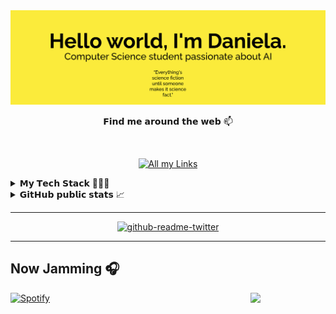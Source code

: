 
<img src="https://github.com/mrslima/mrslima/blob/main/header.svg" alt="header"/>



<!-- Stack Overflow Profile 
<a href="https://stackoverflow.com/users/story/14450222"><img align='left' float = 'left' src="https://github-readme-stackoverflow.vercel.app/?userID=14450222&theme=light" height="250"></a>
-->

<p align="center">
𝗙𝗶𝗻𝗱 𝗺𝗲 𝗮𝗿𝗼𝘂𝗻𝗱 𝘁𝗵𝗲 𝘄𝗲𝗯 📫</p>
<br>
<p align="center"><a href="https://taplink.cc/limaa.ds"><img alt="All my Links" src="https://img.shields.io/badge/linktree-1de9b6?logo=linktree&logoColor=white"></a></p>



<!-- Resume -->
<!--
<details>
  <summary>𝐂𝐕/𝐑𝐞𝐬𝐮𝐦𝐞 📃</summary>
  
  <h3>💻 Front-End</h3>
  <a href="https://github.com/search?q=user%3ADenverCoder1+language%3Ahtml"><img alt="HTML" src="https://img.shields.io/badge/HTML-E34F26.svg?logo=html5&logoColor=white"></a>
  <a href="https://github.com/search?q=user%3ADenverCoder1+language%3Acss"><img alt="CSS" src="https://img.shields.io/badge/CSS-1572B6.svg?logo=css3&logoColor=white"></a>
  <a href="https://github.com/search?q=user%3ADenverCoder1+language%3Ajavascript"><img alt="JavaScript" src="https://img.shields.io/badge/JavaScript-F7DF1E?logo=javascript&logoColor=black"></a>
  <a href="https://github.com/search?q=user%3ADenverCoder1+language%3AtypeScript"><img alt="TypeScript" src="https://img.shields.io/badge/TypeScript-007ACC.svg?logo=typescript&logoColor=white"></a>
  
  
  <h3>💾 Back-End</h3>
  <a href="https://github.com/search?q=user%3ADenverCoder1+language%3Abash"><img alt="Bash" src="https://img.shields.io/badge/Bash-121011.svg?logo=gnu-bash&logoColor=white"></a>
  <a href="https://github.com/search?q=user%3ADenverCoder1+language%3Ac"><img alt="C" src="https://custom-icon-badges.herokuapp.com/badge/C-03599C.svg?logo=c-in-hexagon&logoColor=white"></a>
  <a href="https://github.com/search?q=user%3ADenverCoder1+language%3Acpp"><img alt="C++" src="https://custom-icon-badges.herokuapp.com/badge/C++-9C033A.svg?logo=cpp2&logoColor=white"></a>
  <a href="https://github.com/search?q=user%3ADenverCoder1+language%3Acsharp"><img alt="C#" src="https://custom-icon-badges.herokuapp.com/badge/C%23-68217A.svg?logo=cs2&logoColor=white"></a>
  <a href="https://github.com/search?q=user%3ADenverCoder1+language%3Ajava"><img alt="Java" src="https://img.shields.io/badge/Java-007396.svg?logo=java&logoColor=white"></a>
  <a href="https://github.com/search?q=user%3ADenverCoder1+language%3Ajavascript"><img alt="NodeJS" src="https://img.shields.io/badge/Node.js-43853D.svg?logo=node.js&logoColor=white"></a>
  <a href="https://github.com/search?q=user%3ADenverCoder1+language%3Apython"><img alt="Python" src="https://img.shields.io/badge/Python-14354C.svg?logo=python&logoColor=white"></a>

  
  <h3>🧰 Frameworks and Libraries</h3>
  <a href="#"><img alt="Django" src="https://img.shields.io/badge/Django-092E20?logo=django&logoColor=white"></a>
  <a href="#"><img alt="Unittest" src="https://img.shields.io/badge/-Unittest-yellow?logo=Unittest&logoColor=white"></a>
  
  <h3>🗄️ Database</h3>
  <a href="#"><img alt="SQLite" src ="https://img.shields.io/badge/sqlite-%2307405e.svg?logo=sqlite&logoColor=white"></a>
  <a href="#"><img alt="MySQL" src="https://img.shields.io/badge/MySQL-00f.svg?logo=mysql&logoColor=white"></a>
  <a href="#"><img alt="PostgreSQL" src ="https://img.shields.io/badge/PostgreSQL-316192.svg?logo=postgresql&logoColor=white"></a>
  <a href="#"><img alt="MariaDB" src="https://img.shields.io/badge/MariaDB-003545?logo=mariadb&logoColor=white"></a>

  <h3>☁ Cloud</h3>
  <a href="#"><img alt="AWS" src="https://img.shields.io/badge/Amazon_AWS-232F3E?logo=amazon-aws&logoColor=white"></a>
  
  <h3>🗃 Container</h3>
  <a href="#"><img alt="Git" src="https://img.shields.io/badge/GIT-%23F05033.svg?&style=flat&logo=git&logoColor=white"></a>
  <a href="#"><img alt="GitHub" src="https://img.shields.io/badge/GITHUB-%23121011.svg?&style=flat&logo=github&logoColor=white"></a><br>

</details>
-->


<!-- My Tech Stack -->

<details>
  <summary>𝗠𝘆 𝗧𝗲𝗰𝗵 𝗦𝘁𝗮𝗰𝗸 👩🏻‍💻</summary>
  <h3 align="center">OS</h3>
  <p align="center">
    <a href="#"><img alt="Linux" src="https://img.shields.io/badge/Linux-FCC624?style=bold&logo=linux&logoColor=black"></a>
  </p>
  
  <h3 align="center">Languages</h3>
  <p align="center">
    <a href="#"><img alt="Python" src="https://img.shields.io/badge/Python-14354C?style=bold&logo=python&logoColor=white"></a>
    <a href="#"><img alt="HTML5" src="https://img.shields.io/badge/HTML5-E34F26?style=bold&logo=html5&logoColor=white"></a>
    <a href="#"><img alt="CSS3" src="https://img.shields.io/badge/CSS3-1572B6?style=bold&logo=css3&logoColor=white"></a>
    <a href="#"><img alt="JavaScript" src="https://img.shields.io/badge/JavaScript-F7DF1E?style=bold&logo=javascript&logoColor=black"></a>
    <a href="#"><img alt="TypeScript" src="https://img.shields.io/badge/TypeScript-007ACC?style=bold&logo=typescript&logoColor=white"></a>
    <a href="#"><img alt="" src=""></a>
    <a href="#"><img alt="" src=""></a>
    <a href="#"><img alt="" src=""></a>
    
  </p>
  
  <h3 align="center">Database</h3>
  <p align="center">
    <a href="#"><img alt="SQLite" src="https://img.shields.io/badge/SQLite-07405E?style=bold&logo=sqlite&logoColor=white"></a>
    <a href="#"><img alt="MySQL" src="https://img.shields.io/badge/MySQL-00000F?style=bold&logo=mysql&logoColor=white"></a>
    <a href="#"><img alt="MariaDB" src="https://img.shields.io/badge/MariaDB-003545?style=bold&logo=mariadb&logoColor=white"></a>
    <a href="#"><img alt="MongoDB" src="https://img.shields.io/badge/MongoDB-white?style=bold&logo=mongodb&logoColor=4EA94B"></a>
    <a href="#"><img alt="" src=""></a>
    <a href="#"><img alt="" src=""></a>
    <a href="#"><img alt="" src=""></a>
  </p>
  
  <h3 align="center">Frameworks</h3>
  <p align="center">
    <a href="#"><img alt="Node.js" src="https://img.shields.io/badge/Node.js-43853D?style=bold&logo=node.js&logoColor=white"></a>
    <a href="#"><img alt="Selenium" src="https://img.shields.io/badge/Selenium-43B02A?style=bold&logo=Selenium&logoColor=white"></a>
    <a href="#"><img alt="Jupyter" src="https://img.shields.io/badge/Jupyter-F37626.svg?&style=bold&logo=Jupyter&logoColor=white"></a>
    <a href="#"><img alt="QT" src="https://img.shields.io/badge/Qt-41CD52?style=bold&logo=qt&logoColor=white"></a>
    <a href="#"><img alt="Django" src="https://img.shields.io/badge/Django-092E20?style=bold&logo=django&logoColor=green"></a>
    <a href="#"><img alt="NPM" src="https://img.shields.io/badge/npm-CB3837?style=bold&logo=npm&logoColor=white"></a>
    <a href="#"><img alt="ExpressJS" src="https://img.shields.io/badge/Express.js-000000?style=bold&logo=express&logoColor=white"></a>
    <a href="#"><img alt="React" src="https://img.shields.io/badge/React-20232A?style=bold&logo=react&logoColor=61DAFB"></a>
    <a href="#"><img alt="Redux" src="https://img.shields.io/badge/Redux-593D88?style=bold&logo=redux&logoColor=white"></a>
    <a href="#"><img alt="Jest" src="https://img.shields.io/badge/Jest-C21325?style=bold&logo=jest&logoColor=white"></a>
    <a href="#"><img alt="NextJS" src="https://img.shields.io/badge/next.js-000000?style=bold&logo=nextdotjs&logoColor=white"></a>
    <a href="#"><img alt="Strapi" src="https://img.shields.io/badge/strapi-2e7eea?style=bold&logo=strapi&logoColor=white"></a>
    <a href="#"><img alt="" src=""></a>
    <a href="#"><img alt="" src=""></a>
    <a href="#"><img alt="" src=""></a>
    <a href="#"><img alt="" src=""></a>
    
  </p>
  
  <h3 align="center">Others</h3>
  <p align="center">
    <a href="#"><img alt="Git" src="https://img.shields.io/badge/-Git-%23F05032?style=bold&logo=git&logoColor=%23ffffff"></a>
    <a href="#"><img alt="MSOffice" src="https://img.shields.io/badge/Microsoft_Office-D83B01?style=bold&logo=microsoft-office&logoColor=white"></a>
    <a href="#"><img alt="" src=""></a>
    <a href="#"><img alt="" src=""></a>
    <a href="#"><img alt="" src=""></a>
  </p>
</details>


<!-- GitHub Stats -->
<details>
  <summary>𝗚𝗶𝘁𝗛𝘂𝗯 𝗽𝘂𝗯𝗹𝗶𝗰 𝘀𝘁𝗮𝘁𝘀 📈</summary>
  <p align = "center">
  <img src ="https://github-readme-stats.vercel.app/api?username=mrslima&show_icons=true&count_private=true&theme=gruvbox&hide_border=true&hide=issues&bg_color=00000000">
  <img src ="https://github-readme-stats.vercel.app/api/top-langs/?username=mrslima&layout=compact&hide_border=true&theme=gruvbox&bg_color=00000000&langs_count=6">
  <img src ="https://github-readme-streak-stats.herokuapp.com?user=mrslima&theme=gruvbox&hide_border=true&background=FFFFFF00">
  </p>
</details>
  
----
<p align="center"><a href="https://github.com/gazf/github-readme-twitter"><img src="https://github-readme-twitter.gazf.vercel.app/api?id=mrslimaads&amp;layout=wide&amp;show_reply=off&amp;show_retweet=off" alt="github-readme-twitter"></a></p>

----

<!-- https://github.com/ashutosh00710/github-readme-activity-graph 
[![Ashutosh's github activity graph](https://activity-graph.herokuapp.com/graph?username=mrslima&theme=default&hide_border=true&bg_color=f7ede2&color=84a59d&line=f5cac3&point=84a59d&area=true&area_color=f28482)](https://github.com/ashutosh00710/github-readme-activity-graph)
 cool soft black 24292e -->


## Now Jamming :headphones: 
<p><a href="https://open.spotify.com/user/7jlpf23yb8n91ft6vsthz68hu"><img src="https://spotifybadge.vercel.app/api/spotify" alt="Spotify"></a>
<img align="right" src="https://media.giphy.com/media/HmEYYrsiMZDJC/giphy.gif" width="120px"></p>





<!--
Twitter Badge:
[![github-readme-twitter](https://github-readme-twitter.gazf.vercel.app/api?id=mrslimaads&layout=wide&show_reply=off&show_retweet=off)](https://github.com/gazf/github-readme-twitter)

Here are some ideas to get you started:

- 🔭 I’m currently working on ...
- 🌱 I’m currently learning ...
- 👯 I’m looking to collaborate on ...
- 🤔 I’m looking for help with ...
- 💬 Ask me about ...
- 📫 How to reach me: ...
- 😄 Pronouns: ...
- ⚡ Fun fact: ...
-->

<!--
<details>
  <summary><b>:computer: &nbsp;Main tech knowledge</b></summary>
  <br/>

![Java](https://img.shields.io/badge/JAVA-007396.svg?&style=flat&logo=java&logoColor=white)&nbsp;
![JSF](https://img.shields.io/badge/JSF-323330.svg?&style=flat&logo=eclipse&logoColor=white)&nbsp;
![Primefaces](https://img.shields.io/badge/PRIMEFACES-039BE5.svg?&style=flat&logoColor=white)&nbsp;
![Angular](https://img.shields.io/badge/ANGULAR-DD0031.svg?&style=flat&logo=angular&logoColor=white)&nbsp;
![Spring](https://img.shields.io/badge/SPRING-6DB33F.svg?&style=flat&logo=spring&logoColor=white)&nbsp;
![Hibernate](https://img.shields.io/badge/HIBERNATE-121011.svg?&style=flat&logo=red-hat&logoColor=white)&nbsp;\
![Flutter](https://img.shields.io/badge/FLUTTER-02569B.svg?&style=flat&logo=flutter&logoColor=white) &nbsp;
![GetX](https://img.shields.io/badge/GETX-%23121011.svg?&style=flat&logo=getx&logoColor=white) &nbsp;
![BLoC](https://img.shields.io/badge/BLOC-%23121011.svg?&style=flat&logo=bloc&logoColor=white) &nbsp;
![MobX](https://img.shields.io/badge/MOBX-%23121011.svg?&style=flat&logo=mobx&logoColor=white) &nbsp;
![Dart](https://img.shields.io/badge/DART-%230175C2.svg?&style=flat&logo=dart&logoColor=white) &nbsp;\
![HTML5](https://img.shields.io/badge/HTML5-E34F26.svg?&style=flat&logo=html5&logoColor=white)&nbsp;
![CSS3](https://img.shields.io/badge/CSS3-%231572B6.svg?&style=flat&logo=css3&logoColor=white)&nbsp;
![JavaScript](https://img.shields.io/badge/JAVASCRIPT-323330.svg?&style=flat&logo=javascript&logoColor=%23F7DF1E)&nbsp;
![TypeScript](https://img.shields.io/badge/TYPESCRIPT-%23007ACC.svg?&style=flat&logo=typescript&logoColor=white)&nbsp;\
![Git](https://img.shields.io/badge/GIT-%23F05033.svg?&style=flat&logo=git&logoColor=white)&nbsp;
![GitHub](https://img.shields.io/badge/GITHUB-%23121011.svg?&style=flat&logo=github&logoColor=white)&nbsp;
![GitLab](https://img.shields.io/badge/GITLAB-%23181717.svg?&style=flat&logo=gitlab&logoColor=white)&nbsp;
![Docker](https://img.shields.io/badge/DOCKER-2496ED.svg?&style=flat&logo=docker&logoColor=white)&nbsp;
![Ansible](https://img.shields.io/badge/ANSIBLE-%231A1918.svg?&style=flat&logo=ansible&logoColor=white)&nbsp;
![SonarQube](https://img.shields.io/badge/SONARQUBE-4E9BCD.svg?&style=flat&logo=sonarqube&logoColor=white)&nbsp;\
![Postgres](https://img.shields.io/badge/POSTGRES-%23316192.svg?&style=flat&logo=postgresql&logoColor=white)
![MySQL](https://img.shields.io/badge/MARIADB-4479A1.svg?&style=flat&logo=mariadb&logoColor=white)
![SQLite](https://img.shields.io/badge/SQLITE-003B57.svg?&style=flat&logo=sqlite&logoColor=white)\
![Ant](https://img.shields.io/badge/ANT-A81C7D.svg?&style=flat&logo=apache-ant)&nbsp;
![Maven](https://img.shields.io/badge/MAVEN-C71A36.svg?&style=flat&logo=apache-maven)&nbsp;
![Gradle](https://img.shields.io/badge/GRADLE-02303A.svg?&style=flat&logo=gradle)&nbsp;
![REST API](https://img.shields.io/badge/REST-02569B.svg?&style=flat&logo=rest&logoColor=white)&nbsp;
![GRAPHQL](https://img.shields.io/badge/GRAPHQL-E10098.svg?&style=flat&logo=graphql&logoColor=white)&nbsp;\
![LINUX](https://img.shields.io/badge/LINUX-FCC624?style=flat-square&logo=linux&logoColor=black)
![VSCode](https://img.shields.io/badge/VSCODE-007ACC.svg?&style=flat&logo=visual-studio-code)&nbsp;
![Eclipse](https://img.shields.io/badge/ECLIPSE-2C2255.svg?&style=flat&logo=eclipse)&nbsp;
![IntelliJ](https://img.shields.io/badge/INTELLIJ-000000.svg?&style=flat&logo=intellij-idea)&nbsp;\
![Clean Architecture](https://img.shields.io/badge/CLEAN%20ARCHITECTURE-6DB33F.svg?&style=flat&logoColor=white)&nbsp;
![Hexagonal Architecture](https://img.shields.io/badge/HEXAGONAL-2496ED.svg?&style=flat&logoColor=white)&nbsp;
![MVC Architecture](https://img.shields.io/badge/MVC-888888.svg?&style=flat&logoColor=white)&nbsp;
![MVVM Architecture](https://img.shields.io/badge/MVVM-888888.svg?&style=flat&logoColor=white)&nbsp;\
![DDD](https://img.shields.io/badge/DOMAIN%20DD-02569B.svg?&style=flat&logo=ddd&logoColor=white)&nbsp;
![TDD](https://img.shields.io/badge/TEST%20DD-E34F26.svg?&style=flat&logo=tdd&logoColor=white)&nbsp;
![PMBOK](https://img.shields.io/badge/PMBOK-DD0031.svg?&style=flat&logo=ddd&logoColor=white)&nbsp;
![SCRUM](https://img.shields.io/badge/SCRUM-6DB33F.svg?&style=flat&logo=ddd&logoColor=white)&nbsp;


Java, JSF, Primefaces, Angular, Spring, Springboot, JPA/Hibernate. 
Flutter, GetX, BLoC, MobX.
GitHub, GitLab, Docker, Ansible
Kotlin, Firebase.
Ant, Maven, Gradle, 
VSCode, Eclipse, IntelliJ IDEA.
HTML, CSS, JavaScript, TypeScript.
postgresql, pgadmin, mysql, sqlite.
TDD, BDD, DDD
clean architecture, hexagonal architecture, onion architecture, mvc, mvvm.
linux

</details>


jquery, sass
nestjs, nodejs, redis, nginx,
rest, graphql, grpc
apache kafka,
google cloud plataform, google app engine, aws
oracle, mariadb, mongodb, 
Kubernates, puppet, github actions
python, c, cpp, arduino
php, photoshop
blockchain, cryptocurrencies, cryptography, bitcoin, ethereum 


<details>
  <summary><b>:brain: &nbsp;Other knowledge, always learning</b></summary>
  <br/>

![Kotlin](https://img.shields.io/badge/KOTLIN-0095D5.svg?&style=flat&logo=kotlin&logoColor=white)&nbsp;
![Firebase](https://img.shields.io/badge/FIREBASE-FFCA28.svg?&style=flat&logo=firebase&logoColor=black)&nbsp;
![NestJS](https://img.shields.io/badge/NESTJS-E0234E.svg?&style=flat&logo=nestjs&logoColor=white)&nbsp;
![NodeJS](https://img.shields.io/badge/NODEJS-339933.svg?&style=flat&logo=node.js&logoColor=white)&nbsp;\
![Redis](https://img.shields.io/badge/REDIS-DC382D.svg?&style=flat&logo=redis&logoColor=white)&nbsp;
![Nginx](https://img.shields.io/badge/NGINX-269539.svg?&style=flat&logo=nginx&logoColor=white)&nbsp;
![GRPC](https://img.shields.io/badge/GRPC-4285F4.svg?&style=flat&logo=google&logoColor=white)&nbsp;
![Kafka](https://img.shields.io/badge/APACHA%20KAFKA-231F20.svg?&style=flat&logo=apache-kafka&logoColor=white)&nbsp;\
![Kubernetes](https://img.shields.io/badge/KUBERNETES-326CE5.svg?&style=flat&logo=kubernetes&logoColor=white)&nbsp;
![Puppet](https://img.shields.io/badge/PUPPET-FFAE1A.svg?&style=flat&logo=puppet&logoColor=black)&nbsp;
![GithubActions](https://img.shields.io/badge/GITHUB%20ACTIONS-2088FF.svg?&style=flat&logo=github-actions&logoColor=white)&nbsp;\
![GCP](https://img.shields.io/badge/GOOGLE%20CLOUD%20PLATAFORM-4285F4.svg?&style=flat&logo=google-cloud&logoColor=white)&nbsp;
![AWS](https://img.shields.io/badge/AMAZON%20AWS-232F3E.svg?&style=flat&logo=amazon-aws&logoColor=white)&nbsp;
![Oracle](https://img.shields.io/badge/ORACLE-F80000.svg?&style=flat&logo=oracle&logoColor=white)&nbsp;\
![Onion Architecture](https://img.shields.io/badge/ONION%20ARCHITECTURE-A81C7D.svg?&style=flat&logoColor=white)&nbsp;
![BDD](https://img.shields.io/badge/BEHAVIOR%20DD-4479A1.svg?&style=flat&logo=bdd&logoColor=white)&nbsp;
![MongoDB](https://img.shields.io/badge/MONGODB-47A248.svg?&style=flat&logo=mongodb&logoColor=white)&nbsp;
![Python](https://img.shields.io/badge/PYTHON-3776AB.svg?&style=flat&logo=python&logoColor=white)&nbsp;\
![Cpp](https://img.shields.io/badge/C++-00599C.svg?&style=flat&logo=c%2B%2B&logoColor=white)&nbsp;
![Arduino](https://img.shields.io/badge/ARDUINO-00979D.svg?&style=flat&logo=arduino&logoColor=white)&nbsp;
![JQuery](https://img.shields.io/badge/JQUERY-0769AD.svg?&style=flat&logo=jquery&logoColor=white)&nbsp;
![JSP](https://img.shields.io/badge/JSP-323330.svg?&style=flat&logo=eclipse&logoColor=white)&nbsp;
![SASS](https://img.shields.io/badge/SASS-CC6699.svg?&style=flat&logo=sass&logoColor=white)&nbsp;
![PHP](https://img.shields.io/badge/PHP-777BB4.svg?&style=flat&logo=php&logoColor=white)&nbsp;\
![PHOTOSHOP](https://img.shields.io/badge/PHOTOSHOP-31A8FF.svg?&style=flat&logo=adobe-photoshop&logoColor=white)&nbsp;
![XD](https://img.shields.io/badge/XD-FFC0CB.svg?&style=flat&logo=adobe-xd&logoColor=black)&nbsp;
![ILLUSTRATOR](https://img.shields.io/badge/ILLUSTRATOR-FFAE1A.svg?&style=flat&logo=adobe-illustrator&logoColor=black)&nbsp;\
![Blockchain](https://img.shields.io/badge/BLOCKCHAIN-121D33.svg?&style=flat&logo=blockchain-dot-com&logoColor=white)&nbsp;
![Cryptocurrencies](https://img.shields.io/badge/CRYPTOCURRENCY-00979D.svg?&style=flat&logo=cryptocurrency&logoColor=black)&nbsp;
![Bitcoin](https://img.shields.io/badge/BITCOIN-0769AD.svg?&style=flat&logo=bitcoin&logoColor=black)&nbsp;
![Ethereum](https://img.shields.io/badge/ETHEREUM-3C3C3D.svg?&style=flat&logo=ethereum&logoColor=white)&nbsp;

</details>
-->
